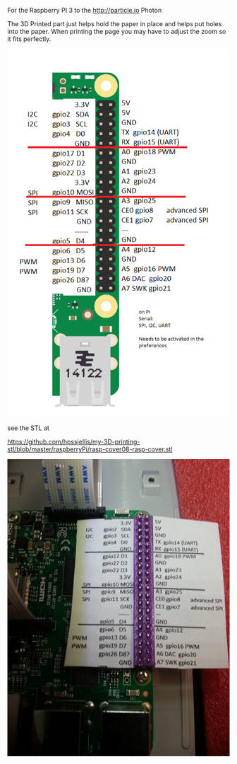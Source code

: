For the Raspberry PI 3 to the http://particle.io Photon


The 3D Printed part just helps hold the paper in place and helps put holes into the paper. When printing the page you may have to adjust the zoom so it fits perfectly.

![](rasp-cheat-photon.png)



see the STL at

https://github.com/hpssjellis/my-3D-printing-stl/blob/master/raspberryPi/rasp-cover08-rasp-cover.stl


![](pi-to-photon.jpg)


